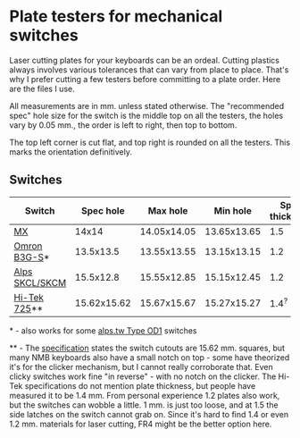 # Plate testers for mechanical switches

Laser cutting plates for your keyboards can be an ordeal.
Cutting plastics always involves various tolerances that can vary from place to place.
That's why I prefer cutting a few testers before committing to a plate order.
Here are the files I use.

All measurements are in mm. unless stated otherwise.
The "recommended spec" hole size for the switch is the middle top on all the testers, the holes vary by 0.05 mm., the order is left to right, then top to bottom.

The top left corner is cut flat, and top right is rounded on all the testers. This marks the orientation definitively.

## Switches

|Switch|Spec hole|Max hole|Min hole|Spec thickness|Recommended thickness|
|---|---|---|---|---|---|
[MX](https://deskthority.net/wiki/Cherry_MX)|14x14|14.05x14.05|13.65x13.65|1.5|1.5|
[Omron B3G-S](https://deskthority.net/wiki/Omron_B3G-S_series)*|13.5x13.5|13.55x13.55|13.15x13.15|1.2|1|
[Alps SKCL/SKCM](https://deskthority.net/wiki/Alps_SKCL/SKCM_series)|15.5x12.8|15.55x12.85|15.15x12.45|1.2|1|
[Hi-Tek 725](https://telcontar.net/KBK/Hi-Tek/Series_725)**|15.62x15.62|15.67x15.67|15.27x15.27|1.4<sup>?</sup>|1.2/1.4|

\* - also works for some [alps.tw Type OD1](https://deskthority.net/wiki/Alps.tw_Type_OD1) switches

\*\* - The [specification](https://telcontar.net/KBK/Hi-Tek/docs/Hi-Tek%20Series%20725%20switch%20and%20keycap%20dimensions.pdf) states the switch cutouts are 15.62 mm. squares, but many NMB keyboards also have a small notch on top - some have theorized it's for the clicker mechanism, but I cannot really corroborate that. 
Even clicky switches work fine "in reverse" - with no notch on the clicker. 
The Hi-Tek specifications do not mention plate thickness, but people have measured it to be 1.4 mm. 
From personal experience 1.2 plates also work, but the switches can wobble a little. 
1 mm. is just too loose, and at 1.5 the side latches on the switch cannot grab on. 
Since it's hard to find 1.4 or even 1.2 mm. materials for laser cutting, FR4 might be the better option here.
